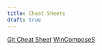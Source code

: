 ```yaml
---
title: Cheat Sheets
draft: true
---
```


[Git Cheat Sheet](out/notes/git-cheat-sheet.md)
[WinComposeS](out/notes/wincomposes.md)
